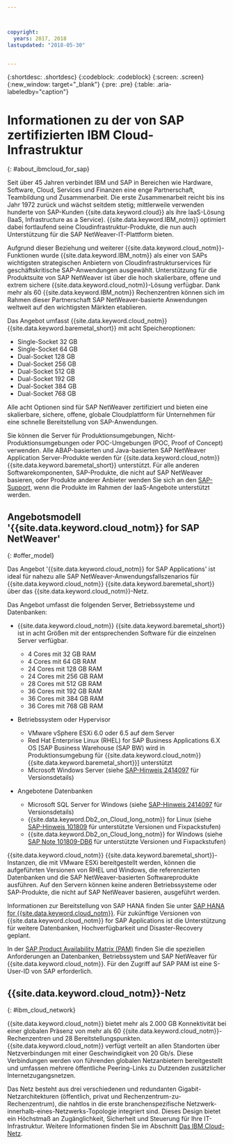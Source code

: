 ```yaml
---



copyright:
  years: 2017, 2018
lastupdated: "2018-05-30"


---
```


{:shortdesc: .shortdesc}
{:codeblock: .codeblock}
{:screen: .screen}
{:new_window: target="_blank"}
{:pre: .pre}
{:table: .aria-labeledby="caption"}


# Informationen zu der von SAP zertifizierten IBM Cloud-Infrastruktur
{: #about_ibmcloud_for_sap}

Seit über 45 Jahren verbindet IBM und SAP in Bereichen wie Hardware, Software, Cloud, Services und Finanzen eine enge Partnerschaft, Teambildung und Zusammenarbeit. Die erste Zusammenarbeit reicht bis ins Jahr 1972 zurück und wächst seitdem stetig; mittlerweile verwenden hunderte von SAP-Kunden {{site.data.keyword.cloud}} als ihre IaaS-Lösung (IaaS, Infrastructure as a Service). {{site.data.keyword.IBM_notm}} optimiert dabei fortlaufend seine Cloudinfrastruktur-Produkte, die nun auch Unterstützung für die SAP NetWeaver-IT-Plattform bieten. 

Aufgrund dieser Beziehung und weiterer {{site.data.keyword.cloud_notm}}-Funktionen wurde {{site.data.keyword.IBM_notm}} als einer von SAPs wichtigsten strategischen Anbietern von Cloudinfrastrukturservices für geschäftskritische SAP-Anwendungen ausgewählt. Unterstützung für die Produktsuite von SAP NetWeaver ist über die hoch skalierbare, offene und extrem sichere {{site.data.keyword.cloud_notm}}-Lösung verfügbar. Dank mehr als 60 {{site.data.keyword.IBM_notm}} Rechenzentren können sich im Rahmen dieser Partnerschaft SAP NetWeaver-basierte Anwendungen weltweit auf den wichtigsten Märkten etablieren.

Das Angebot umfasst {{site.data.keyword.cloud_notm}} {{site.data.keyword.baremetal_short}} mit acht Speicheroptionen:
  * Single-Socket 32 GB
  * Single-Socket 64 GB
  * Dual-Socket 128 GB
  * Dual-Socket 256 GB
  * Dual-Socket 512 GB
  * Dual-Socket 192 GB
  * Dual-Socket 384 GB
  * Dual-Socket 768 GB

Alle acht Optionen sind für SAP NetWeaver zertifiziert und bieten eine skalierbare, sichere, offene, globale Cloudplattform für Unternehmen für eine schnelle Bereitstellung von SAP-Anwendungen.

Sie können die Server für Produktionsumgebungen, Nicht-Produktionsumgebungen oder POC-Umgebungen (POC, Proof of Concept) verwenden. Alle ABAP-basierten und Java-basierten SAP NetWeaver Application Server-Produkte werden für {{site.data.keyword.cloud_notm}} {{site.data.keyword.baremetal_short}} unterstützt. Für alle anderen Softwarekomponenten, SAP-Produkte, die nicht auf SAP NetWeaver basieren, oder Produkte anderer Anbieter wenden Sie sich an den [SAP-Support](https://support.sap.com/home.html), wenn die Produkte im Rahmen der IaaS-Angebote unterstützt werden.

## Angebotsmodell '{{site.data.keyword.cloud_notm}} for SAP NetWeaver'
{: #offer_model}

Das Angebot '{{site.data.keyword.cloud_notm}} for SAP Applications' ist ideal für nahezu alle SAP NetWeaver-Anwendungsfallszenarios für {{site.data.keyword.cloud_notm}} {{site.data.keyword.baremetal_short}} über das {{site.data.keyword.cloud_notm}}-Netz.

Das Angebot umfasst die folgenden Server, Betriebssysteme und Datenbanken:
  * {{site.data.keyword.cloud_notm}} {{site.data.keyword.baremetal_short}} ist in acht Größen mit der entsprechenden Software für die einzelnen Server verfügbar.
      * 4 Cores mit 32 GB RAM
      * 4 Cores mit 64 GB RAM
      * 24 Cores mit 128 GB RAM
      * 24 Cores mit 256 GB RAM
      * 28 Cores mit 512 GB RAM
      * 36 Cores mit 192 GB RAM
      * 36 Cores mit 384 GB RAM
      * 36 Cores mit 768 GB RAM
      
  * Betriebssystem oder Hypervisor
      * VMware vSphere ESXi 6.0 oder 6.5 auf dem Server
      * Red Hat Enterprise Linux (RHEL) for SAP Business Applications 6.X OS [SAP Business Warehouse (SAP BW) wird in Produktionsumgebung für {{site.data.keyword.cloud_notm}} {{site.data.keyword.baremetal_short}}] unterstützt
      * Microsoft Windows Server (siehe [SAP-Hinweis 2414097](https://launchpad.support.sap.com/#/notes/2414097) für Versionsdetails)
      
  * Angebotene Datenbanken
      * Microsoft SQL Server for Windows (siehe [SAP-Hinweis 2414097](https://launchpad.support.sap.com/#/notes/2414097) für Versionsdetails)
      * {{site.data.keyword.Db2_on_Cloud_long_notm}} for Linux (siehe [SAP-Hinweis 101809](https://launchpad.support.sap.com/#/notes/101809) für unterstützte Versionen und Fixpackstufen)
      * {{site.data.keyword.Db2_on_Cloud_long_notm}} for Windows (siehe [SAP Note 101809-DB6](https://launchpad.support.sap.com/#/notes/101809) für unterstützte Versionen und Fixpackstufen)
      
{{site.data.keyword.cloud_notm}} {{site.data.keyword.baremetal_short}}-Instanzen, die mit VMware ESXi bereitgestellt werden, können die aufgeführten Versionen von RHEL und Windows, die referenzierten Datenbanken und die SAP NetWeaver-basierten Softwareprodukte ausführen. Auf den Servern können keine anderen Betriebssysteme oder SAP-Produkte, die nicht auf SAP NetWeaver basieren, ausgeführt werden.

Informationen zur Bereitstellung von SAP HANA finden Sie unter [SAP HANA for {{site.data.keyword.cloud_notm}}](https://console.bluemix.net/docs/infrastructure/sap-hana/hana-index.html#getting-started). Für zukünftige Versionen von {{site.data.keyword.cloud_notm}} for SAP Applications ist die Unterstützung für weitere Datenbanken, Hochverfügbarkeit und Disaster-Recovery geplant.

In der [SAP Product Availability Matrix (PAM)](https://support.sap.com/en/release-upgrade-maintenance.html#section_1969201630) finden Sie die speziellen Anforderungen an Datenbanken, Betriebssystem und SAP NetWeaver für {{site.data.keyword.cloud_notm}}. Für den Zugriff auf SAP PAM ist eine S-User-ID von SAP erforderlich.

## {{site.data.keyword.cloud_notm}}-Netz
{: #ibm_cloud_network}

{{site.data.keyword.cloud_notm}} bietet mehr als 2.000 GB Konnektivität bei einer globalen Präsenz von mehr als 60 {{site.data.keyword.cloud_notm}}-Rechenzentren und 28 Bereitstellungspunkten. {{site.data.keyword.cloud_notm}} verfügt verteilt an allen Standorten über Netzverbindungen mit einer Geschwindigkeit von 20 Gb/s. Diese Verbindungen werden von führenden globalen Netzanbietern bereitgestellt und umfassen mehrere öffentliche Peering-Links zu Dutzenden zusätzlicher Internetzugangsnetzen.

Das Netz besteht aus drei verschiedenen und redundanten Gigabit-Netzarchitekturen (öffentlich, privat und Rechenzentrum-zu-Rechenzentrum), die nahtlos in die erste branchenspezifische Netzwerk-innerhalb-eines-Netzwerks-Topologie integriert sind. Dieses Design bietet ein Höchstmaß an Zugänglichkeit, Sicherheit und Steuerung für Ihre IT-Infrastruktur. Weitere Informationen finden Sie im Abschnitt [Das IBM Cloud-Netz](https://www.ibm.com/cloud-computing/bluemix/our-network).

